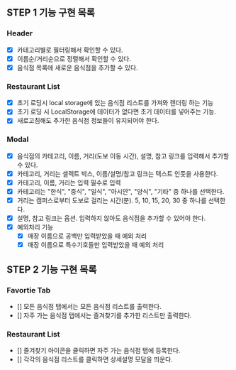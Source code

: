 ## STEP 1 기능 구현 목록

### Header

- [x] 카테고리별로 필터링해서 확인할 수 있다.
- [x] 이름순/거리순으로 정렬해서 확인할 수 있다.
- [x] 음식점 목록에 새로운 음식점을 추가할 수 있다.

### Restaurant List

- [x] 초기 로딩시 local storage에 있는 음식점 리스트를 가져와 렌더링 하는 기능
- [x] 초기 로딩 시 LocalStorage에 데이터가 없다면 초기 데이터를 넣어주는 기능.
- [x] 새로고침해도 추가한 음식점 정보들이 유지되어야 한다.

### Modal

- [x] 음식점의 카테고리, 이름, 거리(도보 이동 시간), 설명, 참고 링크를 입력해서 추가할 수 있다.
- [x] 카테고리, 거리는 셀렉트 박스, 이름/설명/참고 링크는 텍스트 인풋을 사용한다.
- [x] 카테고리, 이름, 거리는 입력 필수로 입력
- [x] 카테고리는 "한식", "중식", "일식", "아시안", "양식", "기타" 중 하나를 선택한다.
- [x] 거리는 캠퍼스로부터 도보로 걸리는 시간(분). 5, 10, 15, 20, 30 중 하나를 선택한다.
- [x] 설명, 참고 링크는 옵션. 입력하지 않아도 음식점을 추가할 수 있어야 한다.
- [x] 예외처리 기능
  - [x] 매장 이름으로 공백만 입력받았을 때 예외 처리
  - [x] 매장 이름으로 특수기호들만 입력받았을 때 예외 처리

## STEP 2 기능 구현 목록

### Favortie Tab

- [] 모든 음식점 탭에서는 모든 음식점 리스트를 출력한다.
- [] 자주 가는 음식점 탭에서는 즐겨찾기를 추가한 리스트만 출력한다.

### Restaurant List

- [] 즐겨찾기 아이콘을 클릭하면 자주 가는 음식점 탭에 등록한다.
- [] 각각의 음식점 리스트를 클릭하면 상세설명 모달을 띄운다.
